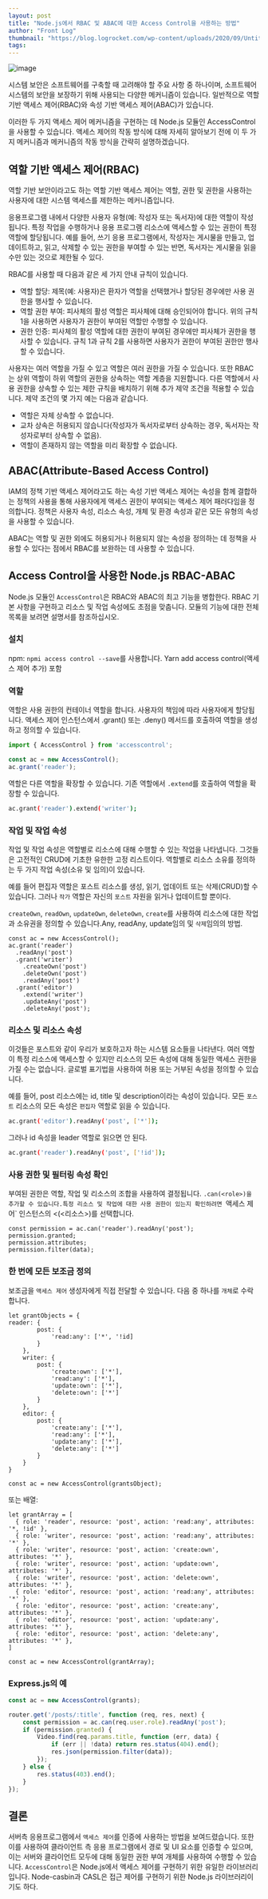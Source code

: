 ```yaml
---
layout: post
title: "Node.js에서 RBAC 및 ABAC에 대한 Access Control을 사용하는 방법"
author: "Front Log"
thumbnail: "https://blog.logrocket.com/wp-content/uploads/2020/09/Untitled-design-5.png"
tags: 
---
```



![image](https://i0.wp.com/blog.logrocket.com/wp-content/uploads/2020/09/Untitled-design-5.png?fit=730%2C487&ssl=1)

시스템 보안은 소프트웨어를 구축할 때 고려해야 할 주요 사항 중 하나이며, 소프트웨어 시스템의 보안을 보장하기 위해 사용되는 다양한 메커니즘이 있습니다. 일반적으로 역할 기반 액세스 제어(RBAC)와 속성 기반 액세스 제어(ABAC)가 있습니다.

이러한 두 가지 액세스 제어 메커니즘을 구현하는 데 Node.js 모듈인 AccessControl을 사용할 수 있습니다. 액세스 제어의 작동 방식에 대해 자세히 알아보기 전에 이 두 가지 메커니즘과 메커니즘의 작동 방식을 간략히 설명하겠습니다.

## 역할 기반 액세스 제어(RBAC)

역할 기반 보안이라고도 하는 역할 기반 액세스 제어는 역할, 권한 및 권한을 사용하는 사용자에 대한 시스템 액세스를 제한하는 메커니즘입니다.

응용프로그램 내에서 다양한 사용자 유형(예: 작성자 또는 독서자)에 대한 역할이 작성됩니다. 특정 작업을 수행하거나 응용 프로그램 리소스에 액세스할 수 있는 권한이 특정 역할에 할당됩니다. 예를 들어, 쓰기 응용 프로그램에서, 작성자는 게시물을 만들고, 업데이트하고, 읽고, 삭제할 수 있는 권한을 부여할 수 있는 반면, 독서자는 게시물을 읽을 수만 있는 것으로 제한될 수 있다.

RBAC를 사용할 때 다음과 같은 세 가지 안내 규칙이 있습니다.

- 역할 할당: 제목(예: 사용자)은 환자가 역할을 선택했거나 할당된 경우에만 사용 권한을 행사할 수 있습니다.
- 역할 권한 부여: 피사체의 활성 역할은 피사체에 대해 승인되어야 합니다. 위의 규칙 1을 사용하면 사용자가 권한이 부여된 역할만 수행할 수 있습니다.
- 권한 인증: 피사체의 활성 역할에 대한 권한이 부여된 경우에만 피사체가 권한을 행사할 수 있습니다. 규칙 1과 규칙 2를 사용하면 사용자가 권한이 부여된 권한만 행사할 수 있습니다.

사용자는 여러 역할을 가질 수 있고 역할은 여러 권한을 가질 수 있습니다. 또한 RBAC는 상위 역할이 하위 역할의 권한을 상속하는 역할 계층을 지원합니다. 다른 역할에서 사용 권한을 상속할 수 있는 제한 규칙을 배치하기 위해 추가 제약 조건을 적용할 수 있습니다. 제약 조건의 몇 가지 예는 다음과 같습니다.

- 역할은 자체 상속할 수 없습니다.
- 교차 상속은 허용되지 않습니다(작성자가 독서자로부터 상속하는 경우, 독서자는 작성자로부터 상속할 수 없음).
- 역할이 존재하지 않는 역할을 미리 확장할 수 없습니다.

## ABAC(Attribute-Based Access Control)

IAM의 정책 기반 액세스 제어라고도 하는 속성 기반 액세스 제어는 속성을 함께 결합하는 정책의 사용을 통해 사용자에게 액세스 권한이 부여되는 액세스 제어 패러다임을 정의합니다. 정책은 사용자 속성, 리소스 속성, 개체 및 환경 속성과 같은 모든 유형의 속성을 사용할 수 있습니다.

ABAC는 역할 및 권한 외에도 허용되거나 허용되지 않는 속성을 정의하는 데 정책을 사용할 수 있다는 점에서 RBAC를 보완하는 데 사용할 수 있습니다.

## Access Control을 사용한 Node.js RBAC-ABAC

Node.js 모듈인 `AccessControl`은 RBAC와 ABAC의 최고 기능을 병합한다. RBAC 기본 사항을 구현하고 리소스 및 작업 속성에도 초점을 맞춥니다. 모듈의 기능에 대한 전체 목록을 보려면 설명서를 참조하십시오.

### 설치

npm: `npmi access control --save`를 사용합니다.
Yarn add access control(액세스 제어 추가) 포함

### 역할

역할은 사용 권한의 컨테이너 역할을 합니다. 사용자의 책임에 따라 사용자에게 할당됩니다. 액세스 제어 인스턴스에서 .grant(<role>) 또는 .deny(<role>) 메서드를 호출하여 역할을 생성하고 정의할 수 있습니다.

```js
import { AccessControl } from 'accesscontrol';

const ac = new AccessControl();
ac.grant('reader');
```

역할은 다른 역할을 확장할 수 있습니다. 기존 역할에서 `.extend`를 호출하여 역할을 확장할 수 있습니다.

```bash
ac.grant('reader').extend('writer');
```

### 작업 및 작업 속성

작업 및 작업 속성은 역할별로 리소스에 대해 수행할 수 있는 작업을 나타냅니다. 그것들은 고전적인 CRUD에 기초한 유한한 고정 리스트이다. 역할별로 리소스 소유를 정의하는 두 가지 작업 속성(소유 및 임의)이 있습니다.

예를 들어 편집자 역할은 포스트 리소스를 생성, 읽기, 업데이트 또는 삭제(CRUD)할 수 있습니다. 그러나 `작가` 역할은 자신의 `포스트` 자원을 읽거나 업데이트할 뿐이다.

`createOwn`, `readOwn`, `updateOwn`, `deleteOwn`, `create`를 사용하여 리소스에 대한 작업과 소유권을 정의할 수 있습니다.Any, readAny, update임의 및 `삭제`임의의 방법.

```undefined
const ac = new AccessControl();
ac.grant('reader')
  .readAny('post')
  .grant('writer')
    .createOwn('post')             
    .deleteOwn('post')
    .readAny('post')
  .grant('editor')                   
    .extend('writer')                 
    .updateAny('post')  
    .deleteAny('post');
```

### 리소스 및 리소스 속성

이것들은 포스트와 같이 우리가 보호하고자 하는 시스템 요소들을 나타낸다. 여러 역할이 특정 리소스에 액세스할 수 있지만 리소스의 모든 속성에 대해 동일한 액세스 권한을 가질 수는 없습니다. 글로벌 표기법을 사용하여 허용 또는 거부된 속성을 정의할 수 있습니다.

예를 들어, post 리소스에는 id, title 및 description이라는 속성이 있습니다. 모든 `포스트` 리소스의 모든 속성은 `편집자` 역할로 읽을 수 있습니다.

```bash
ac.grant('editor').readAny('post', ['*']);
```

그러나 id 속성을 leader 역할로 읽으면 안 된다.

```bash
ac.grant('reader').readAny('post', ['!id']);
```

### 사용 권한 및 필터링 속성 확인

부여된 권한은 역할, 작업 및 리소스의 조합을 사용하여 결정됩니다. `.can(<role>)을 추가할 수 있습니다.특정 리소스 및 작업에 대한 사용 권한이 있는지 확인하려면 `액세스 제어` 인스턴스의 <(<리소스>)를 선택합니다.

```undefined
const permission = ac.can('reader').readAny('post');
permission.granted;
permission.attributes;
permission.filter(data);
```

### 한 번에 모든 보조금 정의

보조금을 `액세스 제어` 생성자에게 직접 전달할 수 있습니다. 다음 중 하나를 `개체`로 수락합니다.

```undefined
let grantObjects = {
reader: {
        post: {
            'read:any': ['*', '!id]
        }
    },
    writer: {
        post: {
            'create:own': ['*'],
            'read:any': ['*'],
            'update:own': ['*'],
            'delete:own': ['*']
        }
    },
    editor: {
        post: {
            'create:any': ['*'],
            'read:any': ['*'],
            'update:any': ['*'],
            'delete:any': ['*']
        }
    }
}

const ac = new AccessControl(grantsObject);
```

또는 배열:

```undefined
let grantArray = [
  { role: 'reader', resource: 'post', action: 'read:any', attributes: '*, !id' },
  { role: 'writer', resource: 'post', action: 'read:any', attributes: '*' },
  { role: 'writer', resource: 'post', action: 'create:own', attributes: '*' },
  { role: 'writer', resource: 'post', action: 'update:own', attributes: '*' },
  { role: 'writer', resource: 'post', action: 'delete:own', attributes: '*' },
  { role: 'editor', resource: 'post', action: 'read:any', attributes: '*' },
  { role: 'editor', resource: 'post', action: 'create:any', attributes: '*' },
  { role: 'editor', resource: 'post', action: 'update:any', attributes: '*' },
  { role: 'editor', resource: 'post', action: 'delete:any', attributes: '*' },
]

const ac = new AccessControl(grantArray);
```

### Express.js의 예

```js
const ac = new AccessControl(grants);

router.get('/posts/:title', function (req, res, next) {
    const permission = ac.can(req.user.role).readAny('post');
    if (permission.granted) {
        Video.find(req.params.title, function (err, data) {
            if (err || !data) return res.status(404).end();
            res.json(permission.filter(data));
        });
    } else {
        res.status(403).end();
    }
});
```

## 결론

서버측 응용프로그램에서 `액세스 제어`를 인증에 사용하는 방법을 보여드렸습니다. 또한 이를 사용하여 클라이언트 측 응용 프로그램에서 경로 및 UI 요소를 인증할 수 있으며, 이는 서버와 클라이언트 모두에 대해 동일한 권한 부여 개체를 사용하여 수행할 수 있습니다. `AccessControl`은 Node.js에서 액세스 제어를 구현하기 위한 유일한 라이브러리입니다. Node-casbin과 CASL은 접근 제어를 구현하기 위한 Node.js 라이브러리이기도 하다.